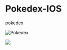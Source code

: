 # Pokedex-IOS
 pokedex
 
 ![Pokedex](https://user-images.githubusercontent.com/9095803/234289160-bc1540c8-9d1d-4981-b43e-a5769151696c.png)

 

[<img src="https://user-images.githubusercontent.com/9095803/234289160-bc1540c8-9d1d-4981-b43e-a5769151696c.png">](https://drive.google.com/drive/folders/1afsm13g2ufgEG4D0ZI6vqR0tGls9bZcm "Pokedex IOS")
